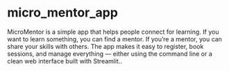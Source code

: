# micro_mentor_app
MicroMentor is a simple app that helps people connect for learning. If you want to learn something, you can find a mentor. If you’re a mentor, you can share your skills with others. The app makes it easy to register, book sessions, and manage everything — either using the command line or a clean web interface built with Streamlit..
